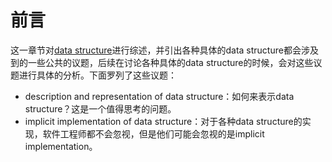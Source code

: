 # 前言

这一章节对[data structure](https://en.wikipedia.org/wiki/Data_structure)进行综述，并引出各种具体的data structure都会涉及到的一些公共的议题，后续在讨论各种具体的data structure的时候，会对这些议题进行具体的分析。下面罗列了这些议题：

- description and representation of data structure：如何来表示data structure？这是一个值得思考的问题。
- implicit implementation of data structure：对于各种data structure的实现，软件工程师都不会忽视，但是他们可能会忽视的是implicit implementation。



